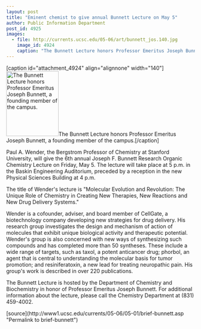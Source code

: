 ```yaml
---
layout: post
title: "Eminent chemist to give annual Bunnett Lecture on May 5"
author: Public Information Department
post_id: 4925
images:
  - file: http://currents.ucsc.edu/05-06/art/bunnett_jos.140.jpg
    image_id: 4924
    caption: "The Bunnett Lecture honors Professor Emeritus Joseph Bunnett, a founding member of the campus."
---
```


[caption id="attachment_4924" align="alignnone" width="140"]<a href="http://localhost/mysite/wp-content/uploads/2006/05/bunnett_jos.140.jpg"><img class="size-full wp-image-4924" src="http://localhost/mysite/wp-content/uploads/2006/05/bunnett_jos.140.jpg" alt="The Bunnett Lecture honors Professor Emeritus Joseph Bunnett, a founding member of the campus." width="140" height="173" /></a>The Bunnett Lecture honors Professor Emeritus Joseph Bunnett, a founding member of the campus.[/caption]
<a name="content" id="content"></a>
<p>
  Paul A. Wender, the Bergstrom Professor of Chemistry at Stanford University, will give the 6th annual Joseph F. Bunnett Research Organic Chemistry Lecture on Friday, May 5. The lecture will take place at 5 p.m. in the Baskin Engineering Auditorium, preceded by a reception in the new Physical Sciences Building at 4 p.m.
</p>
<p>
  The title of Wender's lecture is "Molecular Evolution and Revolution: The Unique Role of Chemistry in Creating New Therapies, New Reactions and New Drug Delivery Systems."
</p>
<p>
  Wender is a cofounder, adviser, and board member of CellGate, a biotechnology company developing new strategies for drug delivery. His research group investigates the design and mechanism of action of molecules that exhibit unique biological activity and therapeutic potential. Wender's group is also concerned with new ways of synthesizing such compounds and has completed more than 50 syntheses. These include a wide range of targets, such as taxol, a potent anticancer drug; phorbol, an agent that is central to understanding the molecular basis for tumor promotion; and resiniferatoxin, a new lead for treating neuropathic pain. His group's work is described in over 220 publications.
</p>
<p>
  The Bunnett Lecture is hosted by the Department of Chemistry and Biochemistry in honor of Professor Emeritus Joseph Bunnett. For additional information about the lecture, please call the Chemistry Department at (831) 459-4002.
</p>
[source](http://www1.ucsc.edu/currents/05-06/05-01/brief-bunnett.asp "Permalink to brief-bunnett")
